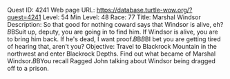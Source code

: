 Quest ID: 4241
Web page URL: https://database.turtle-wow.org/?quest=4241
Level: 54
Min Level: 48
Race: 77
Title: Marshal Windsor
Description: So that good for nothing coward says that Windsor is alive, eh?$B$BSuit up, deputy, you are going in to find him. If Windsor is alive, you are to bring him back. If he's dead, I want proof.$B$B<Maxwell laughs.>$B$BI bet you are getting tired of hearing that, aren't you?
Objective: Travel to Blackrock Mountain in the northwest and enter Blackrock Depths. Find out what became of Marshal Windsor.$B$BYou recall Ragged John talking about Windsor being dragged off to a prison.
